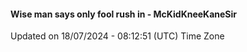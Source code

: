 #### Wise man says only fool rush in - McKidKneeKaneSir
Updated on 18/07/2024 - 08:12:51 (UTC) Time Zone
